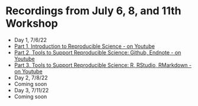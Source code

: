 # Recordings from July 6, 8, and 11th Workshop
 - Day 1, 7/6/22 
  - [Part 1, Introduction to Reproducible Science - on Youtube](https://youtu.be/t9fM-cTVyTg)
  - [Part 2, Tools to Support Reproducible Science: Github, Endnote - on Youtube](https://youtu.be/e3LaSrW6dtg)
  - [Part 3, Tools to Support Reproducible Science: R, RStudio, RMarkdown - on Youtube](https://youtu.be/RZKy8-R1Ln0)
 - Day 2, 7/8/22
  - Coming soon
 - Day 3, 7/11/22
  - Coming soon
